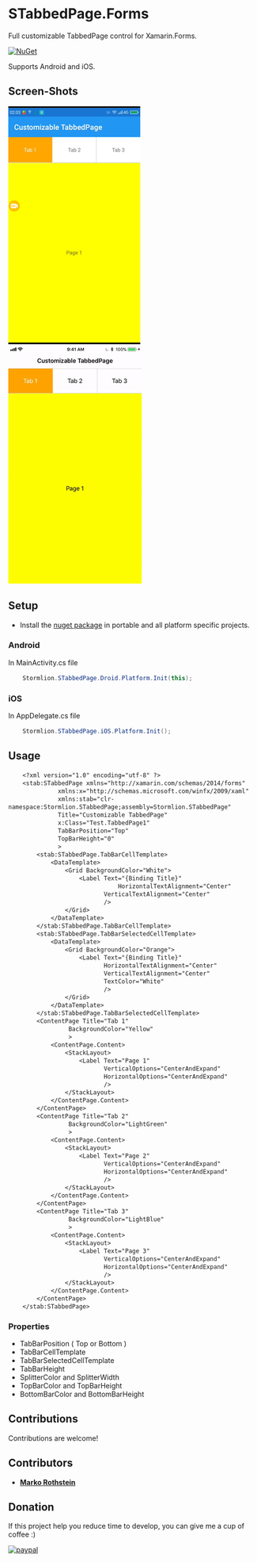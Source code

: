 # STabbedPage.Forms

Full customizable TabbedPage control for Xamarin.Forms.

[![NuGet](https://img.shields.io/nuget/v/STabbedPage.Forms.svg)](https://www.nuget.org/packages/STabbedPage.Forms/)

Supports Android and iOS.

## Screen-Shots

<img src="ScreenShots/screenshot_android.gif" alt="STabbedPage for Android"/> <img src="ScreenShots/screenshot_ios.gif" alt="STabbedPage for iOS"/>

## Setup

* Install the [nuget package](https://www.nuget.org/packages/STabbedPage.Forms) in portable and all platform specific projects.

### Android

In MainActivity.cs file

```cs
    Stormlion.STabbedPage.Droid.Platform.Init(this);
```

### iOS

In AppDelegate.cs file

```cs
    Stormlion.STabbedPage.iOS.Platform.Init();
```
## Usage

```xaml
	<?xml version="1.0" encoding="utf-8" ?>
	<stab:STabbedPage xmlns="http://xamarin.com/schemas/2014/forms"
			  xmlns:x="http://schemas.microsoft.com/winfx/2009/xaml"
			  xmlns:stab="clr-namespace:Stormlion.STabbedPage;assembly=Stormlion.STabbedPage"
			  Title="Customizable TabbedPage"
			  x:Class="Test.TabbedPage1"
			  TabBarPosition="Top"
			  TopBarHeight="0"
			  >
		<stab:STabbedPage.TabBarCellTemplate>
			<DataTemplate>
				<Grid BackgroundColor="White">
					<Label Text="{Binding Title}"
     	 				       HorizontalTextAlignment="Center"
					       VerticalTextAlignment="Center"
					       />
				</Grid>
			</DataTemplate>
		</stab:STabbedPage.TabBarCellTemplate>
		<stab:STabbedPage.TabBarSelectedCellTemplate>
			<DataTemplate>
				<Grid BackgroundColor="Orange">
					<Label Text="{Binding Title}"
					       HorizontalTextAlignment="Center"
					       VerticalTextAlignment="Center"
					       TextColor="White"
					       />
				</Grid>
			</DataTemplate>
		</stab:STabbedPage.TabBarSelectedCellTemplate>
		<ContentPage Title="Tab 1"
			     BackgroundColor="Yellow"
			     >
			<ContentPage.Content>
				<StackLayout>
					<Label Text="Page 1"
					       VerticalOptions="CenterAndExpand" 
					       HorizontalOptions="CenterAndExpand"
					       />
				</StackLayout>
			</ContentPage.Content>
		</ContentPage>
		<ContentPage Title="Tab 2"
			     BackgroundColor="LightGreen"
			     >
			<ContentPage.Content>
				<StackLayout>
					<Label Text="Page 2"
					       VerticalOptions="CenterAndExpand" 
					       HorizontalOptions="CenterAndExpand"
					       />
				</StackLayout>
			</ContentPage.Content>
		</ContentPage>
		<ContentPage Title="Tab 3"
			     BackgroundColor="LightBlue"
			     >
			<ContentPage.Content>
				<StackLayout>
					<Label Text="Page 3"
					       VerticalOptions="CenterAndExpand" 
					       HorizontalOptions="CenterAndExpand"
					       />
				</StackLayout>
			</ContentPage.Content>
		</ContentPage>
	</stab:STabbedPage>
```

### Properties
* TabBarPosition ( Top or Bottom )
* TabBarCellTemplate
* TabBarSelectedCellTemplate
* TabBarHeight
* SplitterColor and SplitterWidth
* TopBarColor and TopBarHeight
* BottomBarColor and BottomBarHeight

## Contributions
Contributions are welcome!

## Contributors
* **[Marko Rothstein](https://www.facebook.com/profile.php?id=100014026622428)**


## Donation
If this project help you reduce time to develop, you can give me a cup of coffee :)

[![paypal](https://www.paypalobjects.com/en_US/i/btn/btn_donateCC_LG.gif)](https://www.paypal.com/cgi-bin/webscr?cmd=_donations&business=stormlion227@gmail.com&item_name=Donate+to+free+developer)
